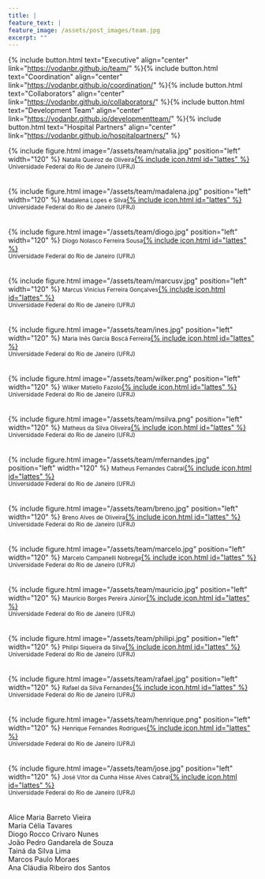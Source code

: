 ```yaml
---
title: |  
feature_text: |
feature_image: /assets/post_images/team.jpg
excerpt: ""
---
```


{% include button.html text="Executive" align="center" link="https://vodanbr.github.io/team/" %}{% include button.html text="Coordination" align="center" link="https://vodanbr.github.io/coordination/" %}{% include button.html text="Collaborators" align="center" link="https://vodanbr.github.io/collaborators/" %}{% include button.html text="Development Team" align="center" link="https://vodanbr.github.io/developmentteam/" %}{% include button.html text="Hospital Partners" align="center" link="https://vodanbr.github.io/hospitalpartners/" %}

{% include figure.html image="/assets/team/natalia.jpg" position="left" width="120" %}
<small>Natalia Queiroz de Oliveira</small>[{% include icon.html id="lattes" %}](http://lattes.cnpq.br/4015411942050426)<br/>
<small>Universidade Federal do Rio de Janeiro (UFRJ)</small><br/>
<br/>
<br/>
{% include figure.html image="/assets/team/madalena.jpg" position="left" width="120" %}
<small>Madalena Lopes e Silva</small>[{% include icon.html id="lattes" %}](http://lattes.cnpq.br/6372404549606741)<br/>
<small>Universidade Federal do Rio de Janeiro (UFRJ)</small><br/>
<br/>
<br/>
{% include figure.html image="/assets/team/diogo.jpg" position="left" width="120" %}
<small>Diogo Nolasco Ferreira Sousa</small>[{% include icon.html id="lattes" %}](http://lattes.cnpq.br/8631189476598898)<br/>
<small>Universidade Federal do Rio de Janeiro (UFRJ)</small><br/>
<br/>
<br/>
{% include figure.html image="/assets/team/marcusv.jpg" position="left" width="120" %}
<small>Marcus Vinicius Ferreira Gonçalves</small>[{% include icon.html id="lattes" %}](http://lattes.cnpq.br/4362514866100866)<br/>
<small>Universidade Federal do Rio de Janeiro (UFRJ)</small><br/>
<br/>
<br/>
{% include figure.html image="/assets/team/ines.jpg" position="left" width="120" %}
<small>Maria Inês Garcia Boscá Ferreira</small>[{% include icon.html id="lattes" %}](http://lattes.cnpq.br/8299764581158724)<br/>
<small>Universidade Federal do Rio de Janeiro (UFRJ)</small><br/>
<br/>
<br/>
{% include figure.html image="/assets/team/wilker.png" position="left" width="120" %}
<small>Wilker Matiello Fazolo</small>[{% include icon.html id="lattes" %}](http://lattes.cnpq.br/2033242563541909)<br/>
<small>Universidade Federal do Rio de Janeiro (UFRJ)</small><br/>
<br/>
<br/>
{% include figure.html image="/assets/team/msilva.png" position="left" width="120" %}
<small>Matheus da Silva Oliveira</small>[{% include icon.html id="lattes" %}](http://lattes.cnpq.br/4358330948060920)<br/>
<small>Universidade Federal do Rio de Janeiro (UFRJ)</small><br/>
<br/>
<br/>
{% include figure.html image="/assets/team/mfernandes.jpg" position="left" width="120" %}
<small>Matheus Fernandes Cabral</small>[{% include icon.html id="lattes" %}](http://lattes.cnpq.br/4338865827956125)<br/>
<small>Universidade Federal do Rio de Janeiro (UFRJ)</small><br/>
<br/>
<br/>
{% include figure.html image="/assets/team/breno.jpg" position="left" width="120" %}
<small>Breno Alves de Oliveira</small>[{% include icon.html id="lattes" %}](https://github.com/brenoalvs)<br/>
<small>Universidade Federal do Rio de Janeiro (UFRJ)</small><br/>
<br/>
<br/>
{% include figure.html image="/assets/team/marcelo.jpg" position="left" width="120" %}
<small>Marcelo Campanelli Nobrega</small>[{% include icon.html id="lattes" %}](http://lattes.cnpq.br/6638185008699704)<br/>
<small>Universidade Federal do Rio de Janeiro (UFRJ)</small><br/>
<br/>
<br/>
{% include figure.html image="/assets/team/mauricio.jpg" position="left" width="120" %}
<small>Maurício Borges Pereira Júnior</small>[{% include icon.html id="lattes" %}](http://lattes.cnpq.br/0674614473503730)<br/>
<small>Universidade Federal do Rio de Janeiro (UFRJ)</small><br/>
<br/>
<br/>
{% include figure.html image="/assets/team/philipi.jpg" position="left" width="120" %}
<small>Philipi Siqueira da Silva</small>[{% include icon.html id="lattes" %}](http://lattes.cnpq.br/9010650202816291)<br/>
<small>Universidade Federal do Rio de Janeiro (UFRJ)</small><br/>
<br/>
<br/>
{% include figure.html image="/assets/team/rafael.jpg" position="left" width="120" %}
<small>Rafael da Silva Fernandes</small>[{% include icon.html id="lattes" %}](http://lattes.cnpq.br/6535232447025480)<br/>
<small>Universidade Federal do Rio de Janeiro (UFRJ)</small><br/>
<br/>
<br/>
{% include figure.html image="/assets/team/henrique.png" position="left" width="120" %}
<small>Henrique Fernandes Rodrigues</small>[{% include icon.html id="lattes" %}](http://lattes.cnpq.br/9081660982164633)<br/>
<small>Universidade Federal do Rio de Janeiro (UFRJ)</small><br/>
<br/>
<br/>
{% include figure.html image="/assets/team/jose.jpg" position="left" width="120" %}
<small>José Vitor da Cunha Hisse Alves Cabral</small>[{% include icon.html id="lattes" %}](http://lattes.cnpq.br/1516873775273602)<br/>
<small>Universidade Federal do Rio de Janeiro (UFRJ)</small><br/>
<br/>
<br/>
Alice Maria Barreto Vieira\
Maria Célia Tavares\
Diogo Rocco Crivaro Nunes\
João Pedro Gandarela de Souza\
Tainá da Silva Lima\
Marcos Paulo Moraes\
Ana Cláudia Ribeiro dos Santos


